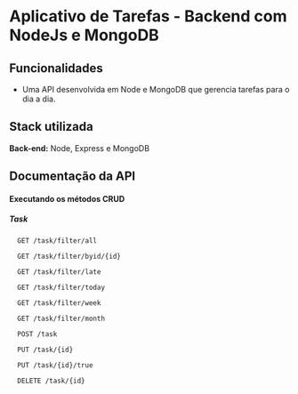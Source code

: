 # Aplicativo de Tarefas - Backend com NodeJs e MongoDB

## Funcionalidades

- Uma API desenvolvida em Node e MongoDB que gerencia tarefas para o dia a dia.


## Stack utilizada

**Back-end:** Node, Express e MongoDB

## Documentação da API

#### Executando os métodos CRUD
##### Task

```http
  GET /task/filter/all
```
```http
  GET /task/filter/byid/{id}
```
```http
  GET /task/filter/late
```
```http
  GET /task/filter/today
```
```http
  GET /task/filter/week
```
```http
  GET /task/filter/month
```
```http
  POST /task
```
```http
  PUT /task/{id}
```
```http
  PUT /task/{id}/true
```
```http
  DELETE /task/{id}
```
